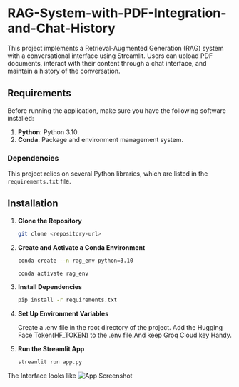 # RAG-System-with-PDF-Integration-and-Chat-History

This project implements a Retrieval-Augmented Generation (RAG) system with a conversational interface using Streamlit. Users can upload PDF documents, interact with their content through a chat interface, and maintain a history of the conversation.

## Requirements

Before running the application, make sure you have the following software installed:

1. **Python**: Python 3.10.
2. **Conda**: Package and environment management system.

### Dependencies

This project relies on several Python libraries, which are listed in the `requirements.txt` file.

## Installation

1. **Clone the Repository**

   ```bash
   git clone <repository-url>
2. **Create and Activate a Conda Environment**

   ```bash
   conda create --n rag_env python=3.10
   ```
   ```bash
   conda activate rag_env
3. **Install Dependencies**
   ```bash
   pip install -r requirements.txt     
4. **Set Up Environment Variables**
   
   Create a .env file in the root directory of the project. Add the Hugging Face Token(HF_TOKEN) to the .env file.And keep Groq Cloud key Handy.
5. **Run the Streamlit App**
   ```bash
   streamlit run app.py
   
The Interface looks like
![App Screenshot](Screenshot.png)
  
